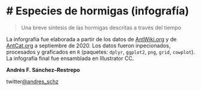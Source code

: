 # # Especies de hormigas (infografía)
> Una breve síntesis de las hormigas descritas a través del tiempo
 
La inforgrafía fue elaborada a partir de los datos de [AntWiki.org](https://www.antwiki.org/wiki/Species_Accounts) y de [AntCat.org](https://antcat.org/) a septiembre de 2020. Los datos fueron inpecionados, procesados y graficados en `R` (paquetes: `dplyr`, `ggplot2`, `png`, `grid`, `cowplot`). La infografía final fue ensamblada en Illustrator CC.
 
**Andrés F. Sánchez–Restrepo**

twitter[@andres_schz](https://twitter.com/andres_schz)
